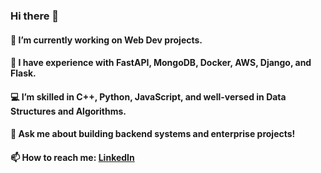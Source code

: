 ### Hi there 👋
#### 🔭 I’m currently working on Web Dev projects.
#### 🚀 I have experience with FastAPI, MongoDB, Docker, AWS, Django, and Flask.
#### 💻 I’m skilled in C++, Python, JavaScript, and well-versed in Data Structures and Algorithms.
#### 💬 Ask me about building backend systems and enterprise projects!
#### 📫 How to reach me: [LinkedIn](https://www.linkedin.com/in/onkarlapate27/)

<!--
**onkarlapate27/onkarlapate27** is a ✨ _special_ ✨ repository because its `README.md` (this file) appears on your GitHub profile.

Here are some ideas to get you started:

- 🔭 I’m currently working on ...
- 🌱 I’m currently learning ...
- 👯 I’m looking to collaborate on ...
- 🤔 I’m looking for help with ...
- 💬 Ask me about ...
- 📫 How to reach me: ...
- 😄 Pronouns: ...
- ⚡ Fun fact: ...
-->
